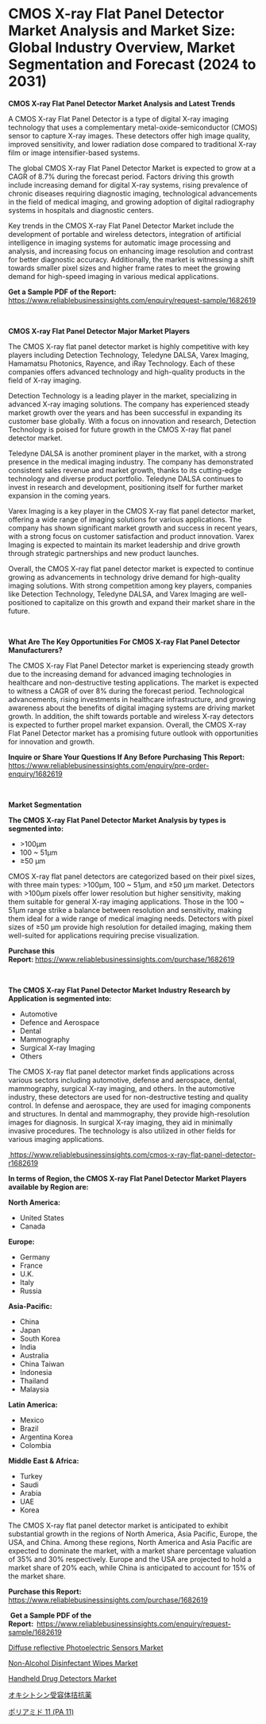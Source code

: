 <p><h1>CMOS X-ray Flat Panel Detector Market Analysis and Market Size: Global Industry Overview, Market Segmentation and Forecast (2024 to 2031)</h1></p><p><strong>CMOS X-ray Flat Panel Detector Market Analysis and Latest Trends</strong></p>
<p><p>A CMOS X-ray Flat Panel Detector is a type of digital X-ray imaging technology that uses a complementary metal-oxide-semiconductor (CMOS) sensor to capture X-ray images. These detectors offer high image quality, improved sensitivity, and lower radiation dose compared to traditional X-ray film or image intensifier-based systems.</p><p>The global CMOS X-ray Flat Panel Detector Market is expected to grow at a CAGR of 8.7% during the forecast period. Factors driving this growth include increasing demand for digital X-ray systems, rising prevalence of chronic diseases requiring diagnostic imaging, technological advancements in the field of medical imaging, and growing adoption of digital radiography systems in hospitals and diagnostic centers.</p><p>Key trends in the CMOS X-ray Flat Panel Detector Market include the development of portable and wireless detectors, integration of artificial intelligence in imaging systems for automatic image processing and analysis, and increasing focus on enhancing image resolution and contrast for better diagnostic accuracy. Additionally, the market is witnessing a shift towards smaller pixel sizes and higher frame rates to meet the growing demand for high-speed imaging in various medical applications.</p></p>
<p><strong>Get a Sample PDF of the Report:&nbsp;</strong> <a href="https://www.reliablebusinessinsights.com/enquiry/request-sample/1682619">https://www.reliablebusinessinsights.com/enquiry/request-sample/1682619</a></p>
<p>&nbsp;</p>
<p><strong>CMOS X-ray Flat Panel Detector Major Market Players</strong></p>
<p><p>The CMOS X-ray flat panel detector market is highly competitive with key players including Detection Technology, Teledyne DALSA, Varex Imaging, Hamamatsu Photonics, Rayence, and iRay Technology. Each of these companies offers advanced technology and high-quality products in the field of X-ray imaging.</p><p>Detection Technology is a leading player in the market, specializing in advanced X-ray imaging solutions. The company has experienced steady market growth over the years and has been successful in expanding its customer base globally. With a focus on innovation and research, Detection Technology is poised for future growth in the CMOS X-ray flat panel detector market.</p><p>Teledyne DALSA is another prominent player in the market, with a strong presence in the medical imaging industry. The company has demonstrated consistent sales revenue and market growth, thanks to its cutting-edge technology and diverse product portfolio. Teledyne DALSA continues to invest in research and development, positioning itself for further market expansion in the coming years.</p><p>Varex Imaging is a key player in the CMOS X-ray flat panel detector market, offering a wide range of imaging solutions for various applications. The company has shown significant market growth and success in recent years, with a strong focus on customer satisfaction and product innovation. Varex Imaging is expected to maintain its market leadership and drive growth through strategic partnerships and new product launches.</p><p>Overall, the CMOS X-ray flat panel detector market is expected to continue growing as advancements in technology drive demand for high-quality imaging solutions. With strong competition among key players, companies like Detection Technology, Teledyne DALSA, and Varex Imaging are well-positioned to capitalize on this growth and expand their market share in the future.</p></p>
<p>&nbsp;</p>
<p><strong>What Are The Key Opportunities For CMOS X-ray Flat Panel Detector Manufacturers?</strong></p>
<p><p>The CMOS X-ray Flat Panel Detector market is experiencing steady growth due to the increasing demand for advanced imaging technologies in healthcare and non-destructive testing applications. The market is expected to witness a CAGR of over 8% during the forecast period. Technological advancements, rising investments in healthcare infrastructure, and growing awareness about the benefits of digital imaging systems are driving market growth. In addition, the shift towards portable and wireless X-ray detectors is expected to further propel market expansion. Overall, the CMOS X-ray Flat Panel Detector market has a promising future outlook with opportunities for innovation and growth.</p></p>
<p><strong>Inquire or Share Your Questions If Any Before Purchasing This Report:</strong> <a href="https://www.reliablebusinessinsights.com/enquiry/pre-order-enquiry/1682619">https://www.reliablebusinessinsights.com/enquiry/pre-order-enquiry/1682619</a></p>
<p>&nbsp;</p>
<p><strong>Market Segmentation</strong></p>
<p><strong>The CMOS X-ray Flat Panel Detector Market Analysis by types is segmented into:</strong></p>
<p><ul><li>>100μm</li><li>100 ~ 51μm</li><li>≥50 μm</li></ul></p>
<p><p>CMOS X-ray flat panel detectors are categorized based on their pixel sizes, with three main types: >100μm, 100 ~ 51μm, and ≥50 μm market. Detectors with >100μm pixels offer lower resolution but higher sensitivity, making them suitable for general X-ray imaging applications. Those in the 100 ~ 51μm range strike a balance between resolution and sensitivity, making them ideal for a wide range of medical imaging needs. Detectors with pixel sizes of ≥50 μm provide high resolution for detailed imaging, making them well-suited for applications requiring precise visualization.</p></p>
<p><strong>Purchase this Report:&nbsp;</strong><a href="https://www.reliablebusinessinsights.com/purchase/1682619">https://www.reliablebusinessinsights.com/purchase/1682619</a></p>
<p>&nbsp;</p>
<p><strong>The CMOS X-ray Flat Panel Detector Market Industry Research by Application is segmented into:</strong></p>
<p><ul><li>Automotive</li><li>Defence and Aerospace</li><li>Dental</li><li>Mammography</li><li>Surgical X-ray Imaging</li><li>Others</li></ul></p>
<p><p>The CMOS X-ray flat panel detector market finds applications across various sectors including automotive, defense and aerospace, dental, mammography, surgical X-ray imaging, and others. In the automotive industry, these detectors are used for non-destructive testing and quality control. In defense and aerospace, they are used for imaging components and structures. In dental and mammography, they provide high-resolution images for diagnosis. In surgical X-ray imaging, they aid in minimally invasive procedures. The technology is also utilized in other fields for various imaging applications.</p></p>
<p><a href="https://www.reliablebusinessinsights.com/cmos-x-ray-flat-panel-detector-r1682619">&nbsp;https://www.reliablebusinessinsights.com/cmos-x-ray-flat-panel-detector-r1682619</a></p>
<p><strong>In terms of Region, the CMOS X-ray Flat Panel Detector Market Players available by Region are:</strong></p>
<p>
    <p> <strong> North America: </strong>
        <ul>
            <li>United States</li>
            <li>Canada</li>
        </ul>
        </p> 
    <p> <strong> Europe: </strong>
        <ul>
            <li>Germany</li>
            <li>France</li>
            <li>U.K.</li>
            <li>Italy</li>
            <li>Russia</li>
        </ul>
        </p> 
    <p> <strong> Asia-Pacific: </strong>
        <ul>
            <li>China</li>
            <li>Japan</li>
            <li>South Korea</li>
            <li>India</li>
            <li>Australia</li>
            <li>China Taiwan</li>
            <li>Indonesia</li>
            <li>Thailand</li>
            <li>Malaysia</li>
        </ul>
        </p> 
    <p> <strong> Latin America: </strong>
        <ul>
            <li>Mexico</li>
            <li>Brazil</li>
            <li>Argentina Korea</li>
            <li>Colombia</li>
        </ul>
        </p> 
    <p> <strong> Middle East & Africa: </strong>
        <ul>
            <li>Turkey</li>
            <li>Saudi</li>
            <li>Arabia</li>
            <li>UAE</li>
            <li>Korea</li>
        </ul>
    </p>
    </p>
<p><p>The CMOS X-ray flat panel detector market is anticipated to exhibit substantial growth in the regions of North America, Asia Pacific, Europe, the USA, and China. Among these regions, North America and Asia Pacific are expected to dominate the market, with a market share percentage valuation of 35% and 30% respectively. Europe and the USA are projected to hold a market share of 20% each, while China is anticipated to account for 15% of the market share.</p></p>
<p><strong>Purchase this Report: </strong><a href="https://www.reliablebusinessinsights.com/purchase/1682619">https://www.reliablebusinessinsights.com/purchase/1682619</a></p>
<p>&nbsp;<strong>Get a Sample PDF of the Report:&nbsp;&nbsp;</strong><a href="https://www.reliablebusinessinsights.com/enquiry/request-sample/1682619">https://www.reliablebusinessinsights.com/enquiry/request-sample/1682619</a></p>
<p><strong></strong></p>
<p><p><a href="https://issuu.com/reportprime-2/docs/diffuse-reflective-photoelectric-sensors-market-si">Diffuse reflective Photoelectric Sensors Market</a></p><p><a href="https://github.com/Airanohannonzb68e5pb53oc1/Market-Research-Report-List-2/blob/main/non-alcohol-disinfectant-wipes-market.md">Non-Alcohol Disinfectant Wipes Market</a></p><p><a href="https://github.com/fiixsa/Market-Research-Report-List-3/blob/main/handheld-drug-detectors-market.md">Handheld Drug Detectors Market</a></p><p><a href="https://github.com/bucuel854722/Market-Research-Report-List-2/blob/main/3478428109822.md">オキシトシン受容体拮抗薬</a></p><p><a href="https://github.com/AriMuller2009/Market-Research-Report-List-2/blob/main/5651149109823.md">ポリアミド 11 (PA 11)</a></p></p>